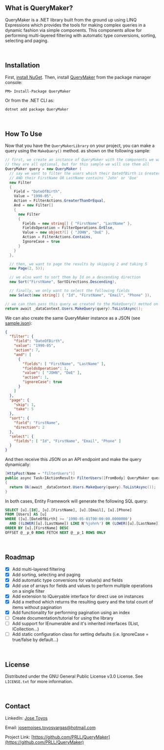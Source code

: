## What is QueryMaker?

QueryMaker is a .NET library built from the ground up using LINQ Expressions which provides the tools for making complex queries in a dynamic fashion via simple components. This components allow for performing multi-layered filtering with automatic type conversions, sorting, selecting and paging.

<br />



## Installation

First, [install NuGet](http://docs.nuget.org/docs/start-here/installing-nuget). Then, install [QueryMaker](https://www.nuget.org/packages/QueryMaker/) from the package manager console:

  ```
  PM> Install-Package QueryMaker
  ```

  Or from the .NET CLI as:

  ```powershell
  dotnet add package QueryMaker
  ```

<br />



## How To Use

Now that you have the `QueryMakerLibrary` on your project, you can make a query using the `MakeQuery()` method.  as shown on the following sample:

  ```csharp
  // first, we create an instance of QueryMaker with the components we want to use
  // they are all optional, but for this sample we will use them all
  QueryMaker query = new QueryMaker (
    // say we want to filter the users which their DateOfBirth is Greater Than Or Equal to May 1990
    // AND their FirstName OR LastName contains 'John' or 'Doe'
    new Filter
    {
      Field = "DateOfBirth",
      Value = "1990-05",
      Action = FilterActions.GreaterThanOrEqual,
      And = new Filter[]
      {
        new Filter
        {
          Fields = new string[] { "FirstName", "LastName" },
          FieldsOperation = FilterOperations.OrElse,
          Value = new object?[] { "JOHN", "DoE" },
          Action = FilterActions.Contains,
          IgnoreCase = true
        }
      }
    },

    // then, we want to page the results by skipping 2 and taking 5
    new Page(2, 5));

    // we also want to sort them by Id on a descending direction
    new Sort("FirstName", SortDirections.Descending),

    // finally, we only want to select the following fields
    new Select(new string[] { "Id", "FirstName", "Email", "Phone" }),

  // we can then pass this query we created to the MakeQuery() method on an IQueryable instance
  return await _dataContext.Users.MakeQuery(query).ToListAsync();
  ```

We can also create the same QueryMaker instance as a JSON (see [sample.json](https://github.com/PRLL/QueryMaker/blob/main/sample.json)):

  ```json
  {
    "filter": {
      "field": "DateOfBirth",
      "value": "1990-05",
      "action": 7,
      "and": [
        {
          "fields": [ "FirstName", "LastName" ],
          "fieldsOperation": 1,
          "value": [ "JOHN", "DoE" ],
          "action": 1,
          "ignoreCase": true
        }
      ]
    },
    "page": {
      "skip": 1,
      "take": 5
    },
    "sort": {
      "field": "FirstName",
      "direction": 2
    },
    "select": {
      "fields": [ "Id", "FirstName", "Email", "Phone" ]
    }
  }
  ```

And then receive this JSON on an API endpoint and make the query dynamically:

  ```csharp
  [HttpPost(Name = "filterUsers")]
  public async Task<IActionResult> FilterUsers([FromBody] QueryMaker query)
  {
    return Ok(await _dataContext.Users.MakeQuery(query).ToListAsync());
  }
  ```

In both cases, Entity Framework will generate the following SQL query:

  ```sql
  SELECT [u].[Id], [u].[FirstName], [u].[Email], [u].[Phone]
  FROM [Users] AS [u]
  WHERE ([u].[DateOfBirth] >= '1990-05-01T00:00:00.0000000')
    AND ((LOWER([u].[LastName]) LIKE N'%john%') OR (LOWER([u].[LastName]) LIKE N'%doe%'))
  ORDER BY [u].[FirstName] DESC
  OFFSET @__p_0 ROWS FETCH NEXT @__p_1 ROWS ONLY
  ```

<br />



## Roadmap

- [x] Add multi-layered filtering
- [x] Add sorting, selecting and paging
- [x] Add automatic type conversions for value(s) and fields
- [x] Add use of arrays for fields and values to perform multiple operations on a single filter
- [x] Add extension to IQueryable interface for direct use on instances
- [x] Add a method which returns the resulting query and the total count of items without pagination
- [x] Add functionality for performing pagination using an index
- [ ] Create documentation/tutorial for using the library
- [ ] Add support for IEnumerable and it's inherited interfaces (IList, ICollection...)
- [ ] Add static configuration class for setting defaults (i.e. IgnoreCase = true/false by default...)

<br />



## License

Distributed under the GNU General Public License v3.0 License. See `LICENSE.txt` for more information.

<br />



## Contact

LinkedIn: [Jose Toyos](https://www.linkedin.com/in/jose-moises-toyos-vargas-868119182/)

Email: josemoises.toyosvargas@hotmail.com

Project Link: [https://github.com/PRLL/QueryMaker](https://github.com/PRLL/QueryMaker)
